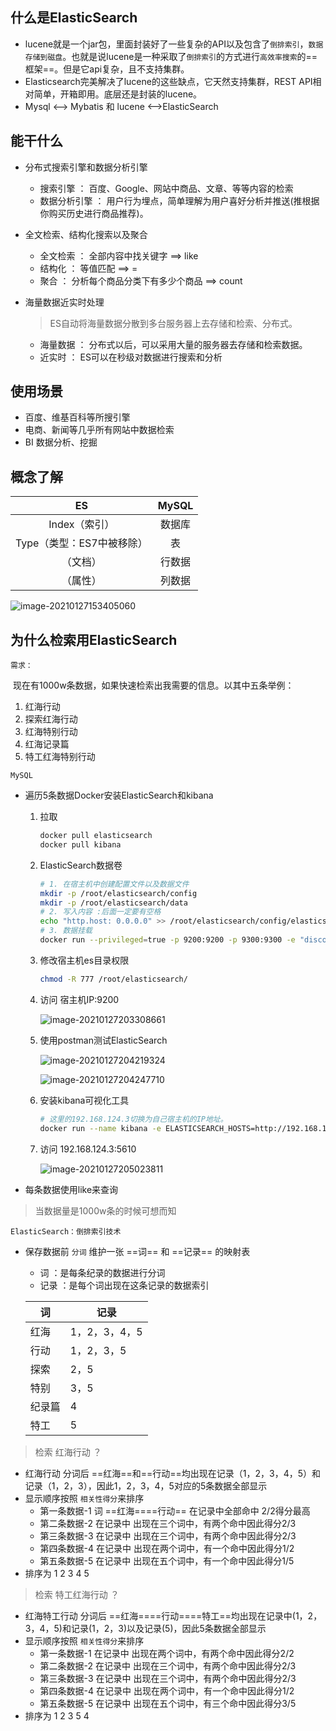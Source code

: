 ## 什么是ElasticSearch

* lucene就是一个jar包，里面封装好了一些复杂的API以及包含了`倒排索引`，`数据存储到磁盘`。也就是说lucene是一种采取了`倒排索引`的方式进行`高效率搜索`的==框架==。但是它api复杂，且不支持集群。
* Elasticsearch完美解决了lucene的这些缺点，它天然支持集群，REST API相对简单，开箱即用。底层还是封装的lucene。
* Mysql  <--> Mybatis   和   lucene  <-->ElasticSearch



## 能干什么

* 分布式搜索引擎和数据分析引擎

	* 搜索引擎 ： 百度、Google、网站中商品、文章、等等内容的检索
	* 数据分析引擎 ： 用户行为埋点，简单理解为用户喜好分析并推送(推根据你购买历史进行商品推荐)。

* 全文检索、结构化搜索以及聚合

	* 全文检索 ： 全部内容中找关键字  ==> like
	* 结构化 ： 等值匹配   ==> =   
	* 聚合 ： 分析每个商品分类下有多少个商品  ==> count

* 海量数据近实时处理

	> ES自动将海量数据分散到多台服务器上去存储和检索、分布式。

	* 海量数据 ： 分布式以后，可以采用大量的服务器去存储和检索数据。
	* 近实时 ： ES可以在秒级对数据进行搜索和分析



## 使用场景

* 百度、维基百科等所搜引擎
* 电商、新闻等几乎所有网站中数据检索
* BI 数据分析、挖掘





## 概念了解

|            ES             | MySQL  |
| :-----------------------: | :----: |
|       Index（索引）       | 数据库 |
| Type（类型：ES7中被移除） |   表   |
|         （文档）          | 行数据 |
|         （属性）          | 列数据 |

![image-20210127153405060](第一章-Elasticsearch.assets/image-20210127153405060.png)





## 为什么检索用ElasticSearch

`需求：`

​	现在有1000w条数据，如果快速检索出我需要的信息。以其中五条举例：

1. 红海行动
2. 探索红海行动
3. 红海特别行动
4. 红海记录篇
5. 特工红海特别行动

`MySQL`

* 遍历5条数据Docker安装ElasticSearch和kibana

	1. 拉取

		```bash
		docker pull elasticsearch
		docker pull kibana
		```

	2. ElasticSearch数据卷

		```bash
		# 1. 在宿主机中创建配置文件以及数据文件
		mkdir -p /root/elasticsearch/config
		mkdir -p /root/elasticsearch/data
		# 2. 写入内容 :后面一定要有空格
		echo "http.host: 0.0.0.0" >> /root/elasticsearch/config/elasticsearch.yml
		# 3. 数据挂载
		docker run --privileged=true -p 9200:9200 -p 9300:9300 -e "discovery.type=single-node" -e ES_JAVA_OPTS="-Xms512m -Xmx512m" -v /root/elasticsearch/config/elasticsearch.yml:/usr/share/elasticsearch/config/elasticsearch.yml -v /root/elasticsearch/data:/usr/share/elasticsearch/data -v /root/elasticsearch/plugins:/usr/share/elasticsearch/plugins -d --name es elasticsearch
		```

	3. 修改宿主机es目录权限

		```bash
		chmod -R 777 /root/elasticsearch/
		```

		

	4. 访问 宿主机IP:9200

		![image-20210127203308661](第一章-Elasticsearch介绍.assets/image-20210127203308661.png)

	

	5. 使用postman测试ElasticSearch

		![image-20210127204219324](第一章-Elasticsearch介绍.assets/image-20210127204219324.png)

		![image-20210127204247710](第一章-Elasticsearch介绍.assets/image-20210127204247710.png)

	

	6. 安装kibana可视化工具

		```bash
		# 这里的192.168.124.3切换为自己宿主机的IP地址。
		docker run --name kibana -e ELASTICSEARCH_HOSTS=http://192.168.124.3:9200 -p 5601:5601 -d kibana
		```

	7. 访问 192.168.124.3:5610

		![image-20210127205023811](第一章-Elasticsearch介绍.assets/image-20210127205023811.png)

		

* 每条数据使用like来查询

> 当数据量是1000w条的时候可想而知



`ElasticSearch：倒排索引技术`

* 保存数据前 `分词` 维护一张  ==词==  和 ==记录==   的映射表	

	* 词  ：是每条纪录的数据进行分词
	* 记录 ：是每个词出现在这条记录的数据索引

	| 词     | 记录          |
	| ------ | ------------- |
	| 红海   | 1，2，3，4，5 |
	| 行动   | 1，2，3，5    |
	| 探索   | 2，5          |
	| 特别   | 3，5          |
	| 纪录篇 | 4             |
	| 特工   | 5             |

> 检索 红海行动 ？

* 红海行动 分词后 ==红海==和==行动==均出现在记录（1，2，3，4，5）和记录（1，2，3），因此1，2，3，4，5对应的5条数据全部显示
* 显示顺序按照 `相关性得分`来排序
	* 第一条数据-1  词 ==红海====行动== 在记录中全部命中 2/2得分最高
	* 第二条数据-2  在记录中 出现在三个词中，有两个命中因此得分2/3 
	* 第三条数据-3  在记录中 出现在三个词中，有两个命中因此得分2/3
	* 第四条数据-4  在记录中 出现在两个词中，有一个命中因此得分1/2
	* 第五条数据-5  在记录中 出现在五个词中，有一个命中因此得分1/5
* 排序为 1   2   3   4   5

> 检索  特工红海行动 ？

* 红海特工行动  分词后 ==红海====行动====特工==均出现在记录中(1，2，3，4，5)和记录(1，2，3)以及记录(5)，因此5条数据全部显示
* 显示顺序按照 `相关性得分`来排序
	* 第一条数据-1  在记录中 出现在两个词中，有两个命中因此得分2/2 
	* 第二条数据-2  在记录中 出现在三个词中，有两个命中因此得分2/3 
	* 第三条数据-3  在记录中 出现在三个词中，有两个命中因此得分2/3
	* 第四条数据-4  在记录中 出现在两个词中，有一个命中因此得分1/2
	* 第五条数据-5  在记录中 出现在五个词中，有三个命中因此得分3/5
* 排序为 1   2   3   5   4